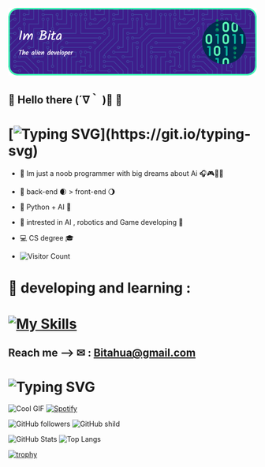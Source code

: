 ![Header](./github-header-image.png)
## 👾 Hello there (´∇｀ )👋 👾 
# [![Typing SVG](https://readme-typing-svg.demolab.com?font=Fira+Code&&color=c6a8ff&pause=1000&width=435&lines="+Hello+world+")](https://git.io/typing-svg)
 - 🎃 Im just a noob programmer with big dreams about Ai 🎧🎮🍕📓
 - 🔵 back-end 🌒 > front-end 🌖
 - 🐍 Python + AI 🧠
 - 🧬 intrested in AI , robotics and Game developing 🦾
 - 💻 CS degree 🎓

 - ![Visitor Count](https://profile-counter.glitch.me/Bita404/count.svg)
 # 🍥 developing and learning :
 # [![My Skills](https://skillicons.dev/icons?i=py,cpp,cs,c,java,mysql,mongodb,html,php,wordpress,linux,js,css)](https://skillicons.dev)

 ## Reach me --> ✉ : Bitahua@gmail.com  
 # ![Typing SVG](https://readme-typing-svg.demolab.com?font=Fira+Code&size=24&duration=4000&pause=500&color=f546d2&center=true&vCenter=true&width=435&lines=Lets+learn+together+👾;Welcome+to+my+profile!;+💻)
 ![Cool GIF](https://media1.giphy.com/media/v1.Y2lkPTc5MGI3NjExc2U3bWowMnhqZnAwbzI2MnI4bHZwa29hMmFjbjU4YXl4eWNhcWlkNyZlcD12MV9pbnRlcm5hbF9naWZfYnlfaWQmY3Q9Zw/vRHKYJFbMNapxHnp6x/giphy.webp)
[![Spotify](https://img.shields.io/badge/Spotify-Favorite%20song-1ED760?style=for-the-badge&logo=spotify&logoColor=white)](https://open.spotify.com/track/26e8ujjSpBAHhIY2ymLUT1?si=eba8f5c353bc432e)

![GitHub followers](https://img.shields.io/github/followers/Bita404?style=social)
![GitHub shild](https://img.shields.io/badge/follow-me-purple)




![GitHub Stats](https://github-readme-stats.vercel.app/api?username=Bita404&show_icons=true&theme=radical)
![Top Langs](https://github-readme-stats.vercel.app/api/top-langs/?username=Bita404&layout=compact&theme=radical)


[![trophy](https://github-profile-trophy.vercel.app/?username=yourusername&theme=onedark)](https://github.com/ryo-ma/github-profile-trophy)


 
 
<!--
**Bita404/Bita404** is a ✨ _special_ ✨ repository because its `README.md` (this file) appears on your GitHub profile.

Here are some ideas to get you started:

- 🔭 I’m currently working on ...
- 🌱 I’m currently learning ...
- 👯 I’m looking to collaborate on ...
- 🤔 I’m looking for help with ...
- 💬 Ask me about ...
- 📫 How to reach me: ...
- 😄 Pronouns: ...
- ⚡ Fun fact: ...
-->

